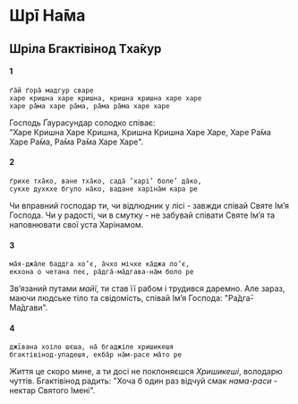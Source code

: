 # Шрī На̄ма

## Шріла Бгактівінод Тха̄кур

#### 1

    ґа̄й ґора̄ мадгур сваре
    харе кришна харе кришна, кришна кришна харе харе
    харе ра̄ма харе ра̄ма, ра̄ма ра̄ма харе харе

Господь Ґаурасундар солодко співає:\
"Харе Кришна Харе Кришна, Кришна Кришна Харе Харе, Харе Ра̄ма Харе Ра̄ма, Ра̄ма Ра̄ма Харе Харе".

#### 2

    ґрихе тха̄ко, ване тха̄ко, сада̄ ‘харі’ боле’ да̄ко,
    сукхе духкхе бгуло на̄ко, вадане харіна̄м кара ре

Чи вправний господар ти, чи відлюдник у лісі - завжди співай Святе Імʼя Господа. Чи у радості, чи в смутку - не забувай співати Святе Імʼя та наповнювати свої уста Харінамом.

#### 3

    ма̄я-джа̄ле баддга хо’є, а̄чхо мічхе ка̄джа ло’є,
    екхона о четана пеє, ра̄дга̄-ма̄дгава-на̄м боло ре

Звʼязаний путами *майї*, ти став її рабом і трудився даремно. Але зараз, маючи людське тіло та свідомість, співай Імʼя Господа: "Ра̄дга̄-Ма̄дгави".

#### 4

    джīвана хоіло шєша, на̄ бгаджіле хришикешя
    бгактівінод-упадешя, екба̄р на̄м-расе ма̄то ре

Життя це скоро мине, а ти досі не поклоняєшся *Хришикеші*, володарю чуттів. Бгактівінод радить: "Хоча б один раз відчуй смак *нама-раси* - нектар Святого Імені".
